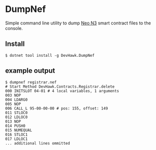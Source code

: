 # DumpNef

Simple command line utility to dump [Neo N3](https://neo.org/blog/details/4225?language=en) smart contract files to the console. 

## Install

``` shell
$ dotnet tool install -g DevHawk.DumpNef
```

## example output

```
$ dumpnef registrar.nef
# Start Method DevHawk.Contracts.Registrar.delete
000 INITSLOT 04-01 # 4 local variables, 1 arguments
003 NOP
004 LDARG0
005 NOP
006 CALL_L 95-00-00-00 # pos: 155, offset: 149
011 STLOC0
012 LDLOC0
013 NOP
014 PUSH0
015 NUMEQUAL
016 STLOC1
017 LDLOC1
... additional lines ommitted
```
